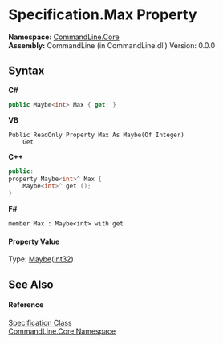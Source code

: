 # Specification.Max Property 
 

**Namespace:**&nbsp;<a href="N_CommandLine_Core">CommandLine.Core</a><br />**Assembly:**&nbsp;CommandLine (in CommandLine.dll) Version: 0.0.0

## Syntax

**C#**<br />
``` C#
public Maybe<int> Max { get; }
```

**VB**<br />
``` VB
Public ReadOnly Property Max As Maybe(Of Integer)
	Get
```

**C++**<br />
``` C++
public:
property Maybe<int>^ Max {
	Maybe<int>^ get ();
}
```

**F#**<br />
``` F#
member Max : Maybe<int> with get

```


#### Property Value
Type: <a href="T_CSharpx_Maybe_1">Maybe</a>(<a href="https://docs.microsoft.com/dotnet/api/system.int32" target="_blank">Int32</a>)

## See Also


#### Reference
<a href="T_CommandLine_Core_Specification">Specification Class</a><br /><a href="N_CommandLine_Core">CommandLine.Core Namespace</a><br />